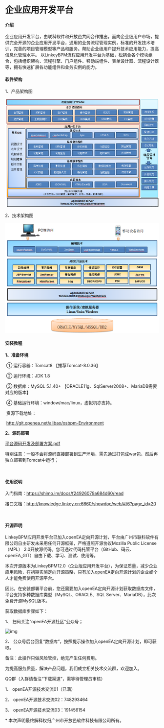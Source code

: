 # 企业应用开发平台

#### 介绍
  企业应用开发平台，由联科软件和开放邑共同合作推出，面向企业级用户市场，提供完全开源的企业应用开发平台，通用的业务流程管理实例，标准的开发技术培训，完善的项目管理模型等产品和服务。帮助企业级用户提升技术应用能力，提高信息化管理水平。 以LinkeyBPM流程应用开发平台为基础，松耦合各个模块组合，包括组织架构、流程引擎、门户组件、移动端组件、表单设计器、流程设计器等，拥有快速扩展各功能组件和业务实例的能力。

#### 软件架构
1、产品架构图

![产品架构图](./document/images/产品架构图.png)



2、技术架构图

![技术架构图](./document/images/技术架构图.png)




#### 安装教程

**1、准备环境**

​	①  运行容器：Tomcat8 【推荐Tomcat-8.0.36】

​	②  运行环境：JDK 1.8 

​	③  数据库：MySQL 5.1.40+ 【ORACLE11g、SqlServer2008+、MariaDB需要对应的版本】

​	④  基础运行环境：window/mac/linux，虚拟机亦支持。

​        资源下载地址：

​        <http://git.openea.net/alibao/osbpm-Environment>

**2、源码部署**

[平台源码开发及部署方案.pdf](./document/平台源码开发及部署方案.pdf)

​	特别注意：一般不会将源码直接部署到生产环境，需先通过打包成war包，然后再独立部署到Tomcat中运行；

​	

#### 使用说明

入门指南：https://shimo.im/docs/f24926079a684d60/read

接口文档：http://knowledge.linkey.cn:6660/showdoc/web/#/6?page_id=20

​	



#### 开源声明

LinkeyBPM应用开发平台已加入openEA定向开源计划，平台由广州市联科软件有限公司自主研发未采用任何开源框架，严格遵照开源协议Mozilla Public License（MPL） 2.0开放源代码。您可通过代码托管平台（GitHub、码云、openEA_GIT）自由下载、学习、测试、使用等。

 

本次开源版本为LinkeyBPM12.0（企业版应用开发平台），为保证质量，减少企业应用风险，在初期实施定向开源策略，只有加入openEA定向开源计划的企业或个人才能免费使用开源平台。

 

因此，在安装部署平台前，您还需要加入openEA定向开源计划获取数据库文件，平台支持多种数据库类型（MySQL、ORACLE、SQL Server、MariaDB），此次免费开源MySQL版本。

 

获取数据库步骤如下：

1、 扫码关注“openEA开源社区”公众号；

![img](file:////tmp/wps-alibao/ksohtml/wps30hDYt.jpg) 

2、 公众号后台回复“数据库”，按照提示操作加入openEA定向开源计划，即可获取。

备注：此操作只做风险管控，绝无产生任何费用。

 

为提高服务质量，解决产品问题，我们成立相关技术交流群，欢迎加入。

QQ群（入群请备注“下载渠道”，需等待管理员审核）

1、 openEA开源技术交流01（已满）

2、 openEA开源技术交流02：748293464

3、 openEA开源技术交流03：191456154

 

\* 本次声明最终解释权归广州市开放邑软件科技有限公司所有。